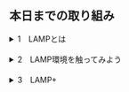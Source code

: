 ## 本日までの取り組み

<details>
<summary>1　LAMPとは</summary>
<br>
　　　_、_を支える仕組みLAMPについて座学
</details>
<br>
<details>
<summary>2　LAMP環境を触ってみよう</summary>
<br>
　　　理解を深めるためAWSで練習のLAMP環境を構築してみよう
</details>
<br>
<details>
<summary>3　LAMP+</summary>
<br>
　　　名前解決とメール送信の環境を構築してみよう
</details>